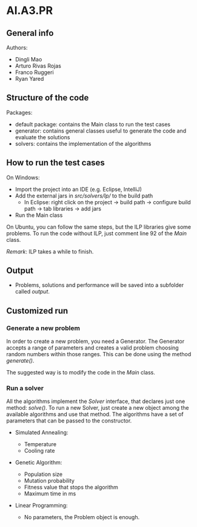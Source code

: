 # AI.A3.PR

## General info
Authors:
* Dingli Mao
* Arturo Rivas Rojas
* Franco Ruggeri
* Ryan Yared

## Structure of the code
Packages:
* default package: contains the Main class to run the test cases
* generator: contains general classes useful to generate the code and evaluate the solutions
* solvers: contains the implementation of the algorithms

## How to run the test cases
On Windows:
* Import the project into an IDE (e.g. Eclipse, IntelliJ)
* Add the external jars in *src/solvers/lp/* to the build path
   + In Eclipse: right click on the project -> build path -> configure build path -> tab libraries -> add jars
* Run the Main class

On Ubuntu, you can follow the same steps, but the ILP libraries give some problems. To run the code without ILP, just comment line 92 of the *Main* class.

*Remark*: ILP takes a while to finish.

## Output
* Problems, solutions and performance will be saved into a subfolder called *output*.

## Customized run

### Generate a new problem
In order to create a new problem, you need a Generator. The Generator accepts a range of parameters and creates a valid problem choosing random numbers within those ranges. This can be done using the method *generate()*.

The suggested way is to modify the code in the *Main* class.

### Run a solver
All the algorithms implement the *Solver* interface, that declares just one method: *solve()*. To run a new Solver, just create a new object among the available algorithms and use that method. The algorithms have a set of parameters that can be passed to the constructor.

 * Simulated Annealing:
   + Temperature
   + Cooling rate
  
 * Genetic Algorithm:
   + Population size
   + Mutation probability
   + Fitness value that stops the algorithm
   + Maximum time in ms
 
 * Linear Programming:
   + No parameters, the Problem object is enough.
   
